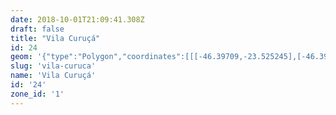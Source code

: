 ```yaml
---
date: 2018-10-01T21:09:41.308Z
draft: false
title: "Vila Curuçá"
id: 24
geom: '{"type":"Polygon","coordinates":[[[-46.39709,-23.525245],[-46.397413,-23.524951],[-46.397708,-23.524467],[-46.397918,-23.523404],[-46.398055,-23.52312],[-46.397997,-23.522974],[-46.39829,-23.522057],[-46.398443,-23.521875],[-46.398739,-23.52169],[-46.398785,-23.520713],[-46.398956,-23.519846],[-46.399218,-23.519215],[-46.400478,-23.517739],[-46.401511,-23.516842],[-46.401675,-23.516516],[-46.40215,-23.516018],[-46.402253,-23.515814],[-46.40225,-23.515706],[-46.402102,-23.515519],[-46.402032,-23.515193],[-46.402093,-23.514655],[-46.402029,-23.51416],[-46.401895,-23.513932],[-46.40179,-23.513896],[-46.401489,-23.513556],[-46.40137,-23.513323],[-46.401359,-23.513201],[-46.401589,-23.512759],[-46.401558,-23.512392],[-46.40139,-23.511916],[-46.401574,-23.511663],[-46.402913,-23.510661],[-46.403424,-23.510388],[-46.403607,-23.510192],[-46.40376,-23.509684],[-46.403988,-23.509238],[-46.404011,-23.509028],[-46.40393,-23.508554],[-46.404092,-23.507939],[-46.40421,-23.507639],[-46.404389,-23.507399],[-46.404734,-23.506489],[-46.405077,-23.505151],[-46.405579,-23.504023],[-46.405831,-23.503247],[-46.406166,-23.503151],[-46.406305,-23.503034],[-46.406722,-23.502213],[-46.406707,-23.501639],[-46.406205,-23.501393],[-46.407022,-23.500319],[-46.40708,-23.500048],[-46.407024,-23.499115],[-46.406417,-23.496686],[-46.406474,-23.496523],[-46.406238,-23.496237],[-46.40607,-23.495603],[-46.405548,-23.494246],[-46.40571,-23.494295],[-46.406925,-23.494287],[-46.411165,-23.493793],[-46.412335,-23.493739],[-46.419672,-23.492998],[-46.419665,-23.49295],[-46.421113,-23.492799],[-46.426383,-23.49232],[-46.428825,-23.492035],[-46.428948,-23.492024],[-46.428952,-23.492084],[-46.429839,-23.492012],[-46.435873,-23.491372],[-46.43572,-23.491736],[-46.435186,-23.492186],[-46.434629,-23.492294],[-46.433204,-23.492357],[-46.432633,-23.492474],[-46.432286,-23.492627],[-46.43189,-23.492692],[-46.431526,-23.492894],[-46.431364,-23.493053],[-46.431185,-23.493113],[-46.430599,-23.493085],[-46.429796,-23.493637],[-46.429537,-23.494086],[-46.429428,-23.494895],[-46.429365,-23.495018],[-46.429151,-23.495087],[-46.428589,-23.49665],[-46.428214,-23.498051],[-46.428097,-23.499096],[-46.428097,-23.500282],[-46.428299,-23.501446],[-46.4295,-23.504581],[-46.429961,-23.505415],[-46.430561,-23.506223],[-46.431637,-23.507993],[-46.432162,-23.508902],[-46.43231,-23.509359],[-46.43229,-23.510012],[-46.432098,-23.510535],[-46.431651,-23.511527],[-46.431341,-23.511919],[-46.431151,-23.512284],[-46.430909,-23.513193],[-46.430413,-23.513918],[-46.430316,-23.514798],[-46.430316,-23.5155],[-46.430208,-23.516041],[-46.429769,-23.516722],[-46.429822,-23.517266],[-46.430615,-23.518557],[-46.430594,-23.518847],[-46.4302,-23.519428],[-46.430269,-23.519759],[-46.430649,-23.520728],[-46.430489,-23.521326],[-46.430836,-23.522317],[-46.4306,-23.524172],[-46.430455,-23.524139],[-46.430306,-23.523836],[-46.430265,-23.522423],[-46.430095,-23.520664],[-46.42936,-23.519645],[-46.429166,-23.519505],[-46.428897,-23.519447],[-46.426264,-23.519468],[-46.426085,-23.519498],[-46.423556,-23.520816],[-46.42178,-23.521468],[-46.419385,-23.52029],[-46.419221,-23.520549],[-46.418429,-23.522466],[-46.418387,-23.523572],[-46.414084,-23.524307],[-46.412874,-23.524641],[-46.411749,-23.525456],[-46.409933,-23.526913],[-46.408116,-23.527785],[-46.40684,-23.528587],[-46.406247,-23.529076],[-46.4057,-23.528933],[-46.405581,-23.528846],[-46.405429,-23.528948],[-46.405301,-23.528912],[-46.405125,-23.528999],[-46.404814,-23.5288],[-46.404299,-23.528756],[-46.404241,-23.528605],[-46.404153,-23.528648],[-46.403552,-23.528532],[-46.40303,-23.528217],[-46.402601,-23.528214],[-46.402396,-23.528157],[-46.401869,-23.527803],[-46.401758,-23.527584],[-46.401358,-23.527366],[-46.401104,-23.527146],[-46.400772,-23.527031],[-46.400596,-23.527191],[-46.400356,-23.527229],[-46.40021,-23.527044],[-46.399853,-23.52687],[-46.399691,-23.526699],[-46.398464,-23.526286],[-46.397981,-23.526009],[-46.397498,-23.526599],[-46.39709,-23.525245]]]}'
slug: 'vila-curuca'
name: 'Vila Curuçá'
id: '24'
zone_id: '1'
---
```

		